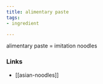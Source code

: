 ```yaml
---
title: alimentary paste
tags:
- ingredient

---
```

alimentary paste = imitation noodles

### Links

* [[asian-noodles]]
